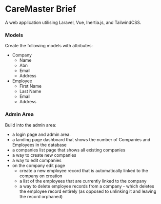 # CareMaster Brief

A web application utilising Laravel, Vue, Inertia.js, and TailwindCSS.

### Models
Create the following models with attributes:

- Company
   - Name
   - Abn
   - Email
   - Address
 - Employee
   - First Name
   - Last Name
   - Email
   - Address

### Admin Area
Build into the admin area:
- a login page and admin area.
- a landing page dashboard that shows the number of Companies and Employees in the database
- a companies list page that shows all existing companies
- a way to create new companies
- a way to edit companies
- on the company edit page
    - create a new employee record that is automatically linked to the company on creation
    - a list of the employees that are currently linked to the company
    - a way to delete employee records from a company - which deletes the employee record entirely (as opposed to unlinking it and leaving the record orphaned)